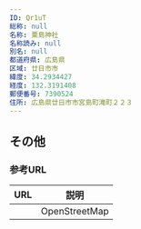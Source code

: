```yaml
---
ID: Qr1uT
総称: null
名称: 粟島神社
名称読み: null
別名: null
都道府県: 広島県
区域: 廿日市市
緯度: 34.2934427
経度: 132.3191408
郵便番号: 7390524
住所: 広島県廿日市市宮島町滝町２２３
---
```


## その他

### 参考URL

| URL | 説明          |
| --- | ------------- |
|     | OpenStreetMap |
